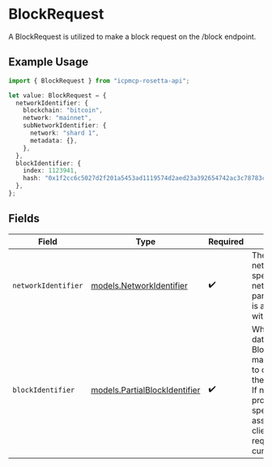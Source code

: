 # BlockRequest

A BlockRequest is utilized to make a block request on the /block endpoint.

## Example Usage

```typescript
import { BlockRequest } from "icpmcp-rosetta-api";

let value: BlockRequest = {
  networkIdentifier: {
    blockchain: "bitcoin",
    network: "mainnet",
    subNetworkIdentifier: {
      network: "shard 1",
      metadata: {},
    },
  },
  blockIdentifier: {
    index: 1123941,
    hash: "0x1f2cc6c5027d2f201a5453ad1119574d2aed23a392654742ac3c78783c071f85",
  },
};
```

## Fields

| Field                                                                                                                                                                                                  | Type                                                                                                                                                                                                   | Required                                                                                                                                                                                               | Description                                                                                                                                                                                            |
| ------------------------------------------------------------------------------------------------------------------------------------------------------------------------------------------------------ | ------------------------------------------------------------------------------------------------------------------------------------------------------------------------------------------------------ | ------------------------------------------------------------------------------------------------------------------------------------------------------------------------------------------------------ | ------------------------------------------------------------------------------------------------------------------------------------------------------------------------------------------------------ |
| `networkIdentifier`                                                                                                                                                                                    | [models.NetworkIdentifier](../models/networkidentifier.md)                                                                                                                                             | :heavy_check_mark:                                                                                                                                                                                     | The network_identifier specifies which network a particular object is associated with.                                                                                                                 |
| `blockIdentifier`                                                                                                                                                                                      | [models.PartialBlockIdentifier](../models/partialblockidentifier.md)                                                                                                                                   | :heavy_check_mark:                                                                                                                                                                                     | When fetching data by BlockIdentifier, it may be possible to only specify the index or hash. If neither property is specified, it is assumed that the client is making a request at the current block. |
